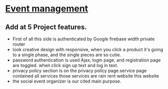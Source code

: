 # [Event management]()

## Add at 5 Project features.

- First of all this side is authenticated by Google firebase width private router
- look creative design with responsive, when you click a product it's going to a single phase, and the single pieces are so cutie.
- password authentication is used Ajax, login page, and registration page are toggled. when click sign up text and log in text.
- privacy policy section is on the privacy policy page.service page contained all services those services are rain rent website this website
- the social event organizer is our cited main purpose.





